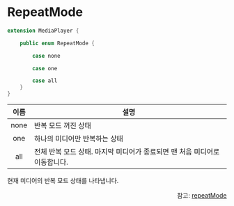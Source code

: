# RepeatMode

```swift
extension MediaPlayer {

    public enum RepeatMode {

        case none

        case one

        case all
    }
}
```

|이름|설명|
|:--:|--|
|none|반복 모드 꺼진 상태|
|one|하나의 미디어만 반복하는 상태|
|all|전체 반복 모드 상태. 마지막 미디어가 종료되면 맨 처음 미디어로 이동합니다.|

현재 미디어의 반복 모드 상태를 나타냅니다.
<div align="right">
참고: <a href="../../class/media-player/details.md#repeatmode">repeatMode</a>
</div>
